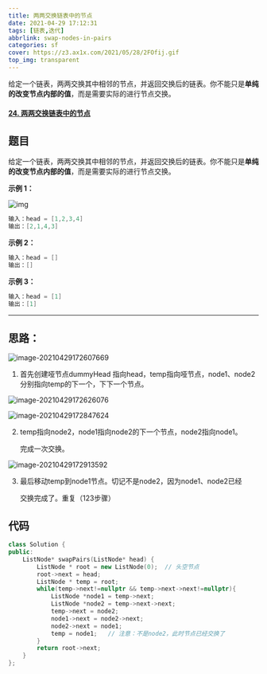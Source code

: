 ```yaml
---
title: 两两交换链表中的节点 
date: 2021-04-29 17:12:31 
tags: [链表,迭代]
abbrlink: swap-nodes-in-pairs 
categories: sf 
cover: https://z3.ax1x.com/2021/05/28/2FOfij.gif
top_img: transparent
---
```


给定一个链表，两两交换其中相邻的节点，并返回交换后的链表。你不能只是**单纯的改变节点内部的值**，而是需要实际的进行节点交换。

<!-- more -->

#### [24. 两两交换链表中的节点](https://leetcode-cn.com/problems/swap-nodes-in-pairs/)

## 题目

给定一个链表，两两交换其中相邻的节点，并返回交换后的链表。你不能只是**单纯的改变节点内部的值**，而是需要实际的进行节点交换。

**示例 1：**

![img](https://i.loli.net/2021/04/29/Hv3oDGIVA2dkWm5.jpg)

```c++
输入：head = [1,2,3,4]
输出：[2,1,4,3]
```

**示例 2：**

```c++
输入：head = []
输出：[]
```

**示例 3：**

```c++
输入：head = [1]
输出：[1]
```

---

## 思路：

![image-20210429172607669](https://i.loli.net/2021/04/29/PhLpMYFxKC4NGUs.png)

1. 首先创建哑节点dummyHead 指向head，temp指向哑节点，node1、node2分别指向temp的下一个，下下一个节点。

![image-20210429172626076](https://i.loli.net/2021/04/29/PnaAKW4FeVXTkHD.png)

![image-20210429172847624](https://i.loli.net/2021/04/29/UdIhZu1iJgG9jx4.png)

2. temp指向node2，node1指向node2的下一个节点，node2指向node1。

   完成一次交换。

![image-20210429172913592](https://i.loli.net/2021/04/29/JnzuOSyWd5crBK4.png)

3. 最后移动temp到node1节点。切记不是node2，因为node1、node2已经

   交换完成了。重复（123步骤）

## 代码

```c++
class Solution {
public:
    ListNode* swapPairs(ListNode* head) {
        ListNode * root = new ListNode(0);  // 头空节点
        root->next = head;
        ListNode * temp = root;
        while(temp->next!=nullptr && temp->next->next!=nullptr){
            ListNode *node1 = temp->next;
            ListNode *node2 = temp->next->next;
            temp->next = node2;
            node1->next = node2->next;
            node2->next = node1;
            temp = node1;   // 注意：不是node2，此时节点已经交换了
        }
        return root->next;
    }
};
```

